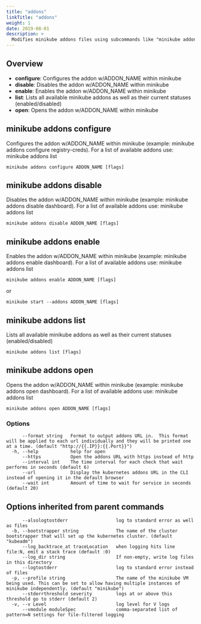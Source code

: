 ```yaml
---
title: "addons"
linkTitle: "addons"
weight: 1
date: 2019-08-01
description: >
  Modifies minikube addons files using subcommands like "minikube addons enable heapster"
---
```


## Overview

* **configure**:   Configures the addon w/ADDON_NAME within minikube
* **disable**:     Disables the addon w/ADDON_NAME within minikube
* **enable**:      Enables the addon w/ADDON_NAME within minikube
* **list**:        Lists all available minikube addons as well as their current statuses (enabled/disabled)
* **open**:        Opens the addon w/ADDON_NAME within minikube

## minikube addons configure

Configures the addon w/ADDON_NAME within minikube (example: minikube addons configure registry-creds). For a list of available addons use: minikube addons list 

```
minikube addons configure ADDON_NAME [flags]
```

## minikube addons disable

Disables the addon w/ADDON_NAME within minikube (example: minikube addons disable dashboard). For a list of available addons use: minikube addons list 

```
minikube addons disable ADDON_NAME [flags]
```

## minikube addons enable

Enables the addon w/ADDON_NAME within minikube (example: minikube addons enable dashboard). For a list of available addons use: minikube addons list 

```
minikube addons enable ADDON_NAME [flags]
```

or

```
minikube start --addons ADDON_NAME [flags]
```

## minikube addons list

Lists all available minikube addons as well as their current statuses (enabled/disabled)

```
minikube addons list [flags]
```
## minikube addons open

Opens the addon w/ADDON_NAME within minikube (example: minikube addons open dashboard). For a list of available addons use: minikube addons list 

```
minikube addons open ADDON_NAME [flags]
```

### Options

```
      --format string   Format to output addons URL in.  This format will be applied to each url individually and they will be printed one at a time. (default "http://{{.IP}}:{{.Port}}")
  -h, --help            help for open
      --https           Open the addons URL with https instead of http
      --interval int    The time interval for each check that wait performs in seconds (default 6)
      --url             Display the kubernetes addons URL in the CLI instead of opening it in the default browser
      --wait int        Amount of time to wait for service in seconds (default 20)
```


## Options inherited from parent commands

```
      --alsologtostderr                  log to standard error as well as files
  -b, --bootstrapper string              The name of the cluster bootstrapper that will set up the kubernetes cluster. (default "kubeadm")
      --log_backtrace_at traceLocation   when logging hits line file:N, emit a stack trace (default :0)
      --log_dir string                   If non-empty, write log files in this directory
      --logtostderr                      log to standard error instead of files
  -p, --profile string                   The name of the minikube VM being used. This can be set to allow having multiple instances of minikube independently. (default "minikube")
      --stderrthreshold severity         logs at or above this threshold go to stderr (default 2)
  -v, --v Level                          log level for V logs
      --vmodule moduleSpec               comma-separated list of pattern=N settings for file-filtered logging
```
